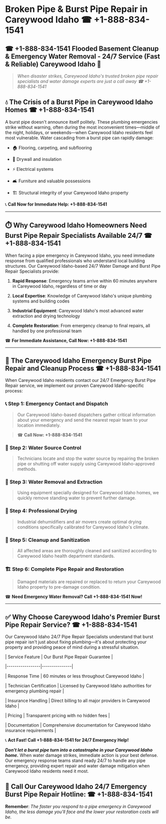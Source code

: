 # Broken Pipe & Burst Pipe Repair in Careywood Idaho ☎ +1-888-834-1541  
## ☎ +1-888-834-1541 Flooded Basement Cleanup & Emergency Water Removal - 24/7 Service (Fast & Reliable) Careywood Idaho 🚨  

> *When disaster strikes, Careywood Idaho's trusted broken pipe repair specialists and water damage experts are just a call away ☎ +1-888-834-1541*  

## 💧 The Crisis of a Burst Pipe in Careywood Idaho Homes ☎ +1-888-834-1541  

A burst pipe doesn't announce itself politely. These plumbing emergencies strike without warning, often during the most inconvenient times—middle of the night, holidays, or weekends—when Careywood Idaho residents feel most vulnerable. Water cascading from a burst pipe can rapidly damage:  

* 🏠 Flooring, carpeting, and subflooring  
* 🧱 Drywall and insulation  
* ⚡ Electrical systems  
* 🛋️ Furniture and valuable possessions  
* 🏗️ Structural integrity of your Careywood Idaho property  

📞 **Call Now for Immediate Help: +1-888-834-1541**  

---  

## ⏱️ Why Careywood Idaho Homeowners Need Burst Pipe Repair Specialists Available 24/7 ☎ +1-888-834-1541  

When facing a pipe emergency in Careywood Idaho, you need immediate response from qualified professionals who understand local building structures. Our Careywood Idaho-based 24/7 Water Damage and Burst Pipe Repair Specialists provide:  

1. **Rapid Response**: Emergency teams arrive within 60 minutes anywhere in Careywood Idaho, regardless of time or day  
2. **Local Expertise**: Knowledge of Careywood Idaho's unique plumbing systems and building codes  
3. **Industrial Equipment**: Careywood Idaho's most advanced water extraction and drying technology  
4. **Complete Restoration**: From emergency cleanup to final repairs, all handled by one professional team  

☎ **For Immediate Assistance, Call Now: +1-888-834-1541**  

---  

## 🔧 The Careywood Idaho Emergency Burst Pipe Repair and Cleanup Process ☎ +1-888-834-1541  

When Careywood Idaho residents contact our 24/7 Emergency Burst Pipe Repair service, we implement our proven Careywood Idaho-specific process:  

### 📞 Step 1: Emergency Contact and Dispatch  
> Our Careywood Idaho-based dispatchers gather critical information about your emergency and send the nearest repair team to your location immediately.  
> ☎ **Call Now: +1-888-834-1541**  

### 🚿 Step 2: Water Source Control  
> Technicians locate and stop the water source by repairing the broken pipe or shutting off water supply using Careywood Idaho-approved methods.  

### 🌊 Step 3: Water Removal and Extraction  
> Using equipment specially designed for Careywood Idaho homes, we quickly remove standing water to prevent further damage.  

### 💨 Step 4: Professional Drying  
> Industrial dehumidifiers and air movers create optimal drying conditions specifically calibrated for Careywood Idaho's climate.  

### 🧼 Step 5: Cleanup and Sanitization  
> All affected areas are thoroughly cleaned and sanitized according to Careywood Idaho health department standards.  

### 🏗️ Step 6: Complete Pipe Repair and Restoration  
> Damaged materials are repaired or replaced to return your Careywood Idaho property to pre-damage condition.  

☎ **Need Emergency Water Removal? Call +1-888-834-1541 Now!**  

---  

## ✅ Why Choose Careywood Idaho's Premier Burst Pipe Repair Service? ☎ +1-888-834-1541  

Our Careywood Idaho 24/7 Pipe Repair Specialists understand that burst pipe repair isn't just about fixing plumbing—it's about protecting your property and providing peace of mind during a stressful situation.  

| Service Feature | Our Burst Pipe Repair Guarantee |  
|-----------------|---------------|  
| Response Time | 60 minutes or less throughout Careywood Idaho |  
| Technician Certification | Licensed by Careywood Idaho authorities for emergency plumbing repair |  
| Insurance Handling | Direct billing to all major providers in Careywood Idaho |  
| Pricing | Transparent pricing with no hidden fees |  
| Documentation | Comprehensive documentation for Careywood Idaho insurance requirements |  

📞 **Act Fast! Call +1-888-834-1541 for 24/7 Emergency Help!**  

***Don't let a burst pipe turn into a catastrophe in your Careywood Idaho home.*** When water damage strikes, immediate action is your best defense. Our emergency response teams stand ready 24/7 to handle any pipe emergency, providing expert repair and water damage mitigation when Careywood Idaho residents need it most.  

## 📱 Call Our Careywood Idaho 24/7 Emergency Burst Pipe Repair Hotline: ☎ +1-888-834-1541  

**Remember**: *The faster you respond to a pipe emergency in Careywood Idaho, the less damage you'll face and the lower your restoration costs will be.*